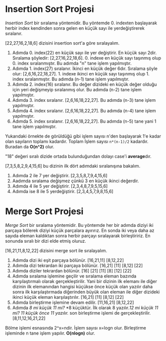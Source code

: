 # Insertion Sort Projesi

*Insertion Sort* bir sıralama yöntemidir. Bu yöntemde 0. indexten başlayarak herbir index kendinden sonra gelen en küçük sayı ile yerdeğiştirerek sıralanır.

[22,27,16,2,18,6] dizisini insertion sort'a göre sıralayalım.
1. Adımda 0. index(22) en küçük sayı ile yer değiştirir. En küçük sayı 2dir. Sıralama şöyledir: [2,27,16,22,18,6]. 0. indexe en küçük sayı taşınmış olup 0. index sıralanmıştır. Bu adımda "n" tane işlem yapılmıştır.
2. Adımda 1. index(27) sıralanır. İkinci en küçük değer 6dır. Sıralama şöyle olur: [2,6,16,22,18,27]. 1. indexe ikinci en küçük sayı taşınmış olup 1. index sıralanmıştır. Bu adımda (n-1) tane işlem yapılmıştır.
3. Adımda 2. index(16) sıralanır. Bu değer dizideki en küçük değer olduğu için yeri değişmeyip sıralanmış olur. Bu adımda (n-2) tane işlem yapılmıştır.
4. Adımda 3. index sıralanır. [2,6,16,18,22,27]. Bu adımda (n-3) tane işlem yapılmıştır.
5. Adımda 4. index sıralanır. [2,6,16,18,22,27]. Bu adımda (n-4) tane işlem yapılmıştır.
6. Adımda 5. index sıralanır. [2,6,16,18,22,27]. Bu adımda (n-5) tane yani 1 tane işlem yapılmıştır.

Yukarıdaki örnekte de görüldüğü gibi işlem sayısı n'den başlayarak 1'e kadar olan sayıların toplamı kadardır. Toplam İşlem sayısı `n*(n-1)/2` kadardır. Buradan da **O(n^2)** olur.

"18" değeri sıralı dizide ortada bulunduğundan dolayı case'i **average**dır.

[7,3,5,8,2,9,4,15,6] bu dizinin ilk dört adımdaki sıralanışına bakalım.
1. Adımda 2 ile 7 yer değiştirir. [2,3,5,8,7,9,4,15,6]
2. Aadımda sıralama değişmez çünkü 3 en küçük ikinci değerdir.
3. Adımda 4 ile 5 yer değiştirir. [2,3,4,8,7,9,5,15,6]
4. Adımda ise 8 ile 5 yerdeğiştirir. [2,3,4,5,7,9,8,15,6]

# Merge Sort Projesi

*Merge Sort* bir sıralama yöntemidir. Bu yöntemde her bir adımda diziyi iki parçaya bölerek diziyi küçük parçalara ayırırız. En sonda iki veya daha az sayıda eleman kaldıktan sonra herbir parçayı sıralayarak birleştiririz. En sonunda sıralı bir dizi elde etmiş oluruz.

[16,21,11,8,12,22] dizisini merge sort ile sıralayalım.
1. Adımda dizi iki eşit parçaya bölünür. [16,21,11] [8,12,22]
2. Adımda dizi tekrardan iki parçaya bölünür. [16,21] [11] [8,12] [22]
3. Adımda diziler tekrardan bölünür. [16] [21] [11] [8] [12] [22]
4. Adımda sıralama işlemine geçilir ve sıralama eleman bazında karşılaştırmalı olarak gerçekleştirilir. Yani bir dizinin ilk elemanı ile diğer dizinin ilk elemanından hangisi küçükse önce küçük olan yazılır daha sonra ilk karşılaştırmada diğerinden büyük olan eleman ile diğer dizideki ikinci küçük eleman karşılaştırılır. [16,21] [11] [8,12] [22]
5. Adımda birleştirme işlemine devam edilir. [11,16,21] [8,12,22]
6. Adımda *8 mi küçük 11 mi?* *8 küçüktür. İlk olarak 8 yazılır.*12 mi küçük 11 mi?* *11 küçük önce 11 yazılır.* son birleştirme işlemi de gerçekleştirilir. [8,11,12,16,21,22]

Bölme işlemi esnasında 2^x=ndir. İşlem sayısı x=logn olur. Birleştirme işleminde n tane işlem yapılır. **O(nlogn)** olur.